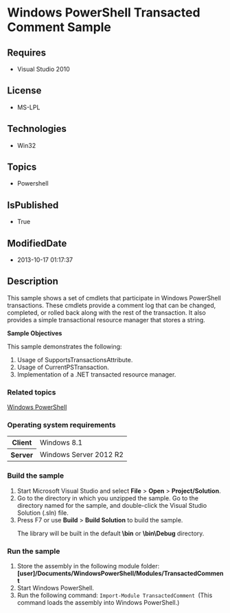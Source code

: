 # Windows PowerShell Transacted Comment Sample
## Requires
* Visual Studio 2010
## License
* MS-LPL
## Technologies
* Win32
## Topics
* Powershell
## IsPublished
* True
## ModifiedDate
* 2013-10-17 01:17:37
## Description

<div id="mainSection">
<p>This sample shows a set of cmdlets that participate in Windows PowerShell transactions. These cmdlets provide a comment log that can be changed, completed, or rolled back along with the rest of the transaction. It also provides a simple transactional resource
 manager that stores a string. </p>
<p><b>Sample Objectives</b></p>
<p>This sample demonstrates the following:</p>
<ol>
<li>Usage of SupportsTransactionsAttribute. </li><li>Usage of CurrentPSTransaction. </li><li>Implementation of a .NET transacted resource manager. </li></ol>
<p></p>
<h3><a id="related_topics"></a>Related topics</h3>
<dl><dt><a href="http://go.microsoft.com/fwlink/?LinkID=178145">Windows PowerShell</a>
</dt></dl>
<h3>Operating system requirements</h3>
<table>
<tbody>
<tr>
<th>Client</th>
<td><dt>Windows&nbsp;8.1 </dt></td>
</tr>
<tr>
<th>Server</th>
<td><dt>Windows Server&nbsp;2012&nbsp;R2 </dt></td>
</tr>
</tbody>
</table>
<h3>Build the sample</h3>
<p></p>
<ol>
<li>Start Microsoft Visual Studio and select <b>File</b> &gt; <b>Open</b> &gt; <b>
Project/Solution</b>. </li><li>Go to the directory in which you unzipped the sample. Go to the directory named for the sample, and double-click the Visual Studio Solution (.sln) file.
</li><li>Press F7 or use <b>Build</b> &gt; <b>Build Solution</b> to build the sample.
<p>The library will be built in the default<b> \bin</b> or <b>\bin\Debug</b> directory.</p>
</li></ol>
<p></p>
<h3>Run the sample</h3>
<p></p>
<ol>
<li>Store the assembly in the following module folder: <b>[user]/Documents/WindowsPowerShell/Modules/TransactedComment</b>
</li><li>Start Windows PowerShell. </li><li>Run the following command: <code>Import-Module TransactedComment </code>(This command loads the assembly into Windows PowerShell.)
</li></ol>
<p></p>
</div>
